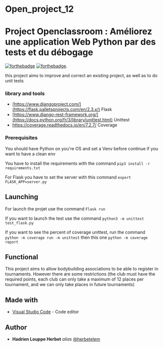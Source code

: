 # Open_project_12

# Project Openclassroom : Améliorez une application Web Python par des tests et du débogage
[![forthebadge](https://forthebadge.com/images/badges/made-with-python.svg)](http://forthebadge.com)  [![forthebadge](https://forthebadge.com/images/badges/built-by-developers.svg)](http://forthebadge.com).

this project aims to improve and correct an existing project, as well as to do unit tests

### library and tools

- [https://www.djangoproject.com/](https://flask.palletsprojects.com/en/2.3.x/) Flask
- [https://www.django-rest-framework.org/](https://docs.python.org/fr/3/library/unittest.html) Unittest
- https://coverage.readthedocs.io/en/7.2.7/ Coverage

### Prerequisites

You should have Python on you're OS and set a Venv before continue if you want to have a clean env

You have to install the requirements with the command ``pip3 install -r requirements.txt``

For Flask you have to set the server with this command ``export FLASK_APP=server.py``

## Launching

For launch the projet use the command ``Flask run``

If you want to launch the test use the command ``python3 -m unittest test_flask.py``

If you want to see the percent of coverage unittest, run the command ``python -m coverage run -m unittest`` then this one ``python -m coverage report ``


## Functional

This project aims to allow bodybuilding associations to be able to register in tournaments.
However there are some restrictions (the club must have the required points, each club can only take a maximum of 12 places per tournament, and we can only take places in future tournaments)

## Made with

* [Visual Studio Code](https://code.visualstudio.com/) - Code editor


## Author

* **Hadrien Louppe Herbet** _alias_ [@herbetelem](https://github.com/herbetelem)
